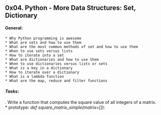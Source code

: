 ## 0x04. Python - More Data Structures: Set, Dictionary

#### General:
	* Why Python programming is awesome
	* What are sets and how to use them
	* What are the most common methods of set and how to use them
	* When to use sets versus lists
	* How to iterate into a set
	* What are dictionaries and how to use them
	* When to use dictionaries versus lists or sets
	* What is a key in a dictionary
	* How to iterate over a dictionary
	* What is a lambda function
	* What are the map, reduce and filter functions

#### *Tasks:*

*.* Write a function that computes the square value of all integers of a matrix.
	* prototype: *def square_matrix_simple(matrix=[]):*


